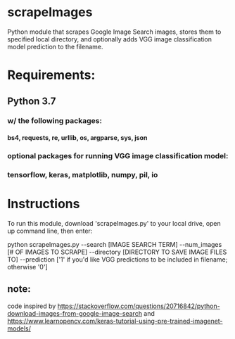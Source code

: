# scrapeImages
Python module that scrapes Google Image Search images, stores them to specified local directory, and optionally adds VGG image classification model prediction to the filename.

# Requirements: 
## Python 3.7
### w/ the following packages:
#### bs4, requests, re, urllib, os, argparse, sys, json
### optional packages for running VGG image classification model:
### tensorflow, keras, matplotlib, numpy, pil, io

# Instructions
To run this module, download 'scrapeImages.py' to your local drive, open up command line, then enter:

  python scrapeImages.py --search [IMAGE SEARCH TERM] --num_images [# OF IMAGES TO SCRAPE] --directory [DIRECTORY TO SAVE IMAGE FILES TO] --prediction ['1' if you'd like VGG predictions to be included in filename; otherwise '0']
  
## note: 
code inspired by https://stackoverflow.com/questions/20716842/python-download-images-from-google-image-search and https://www.learnopencv.com/keras-tutorial-using-pre-trained-imagenet-models/
